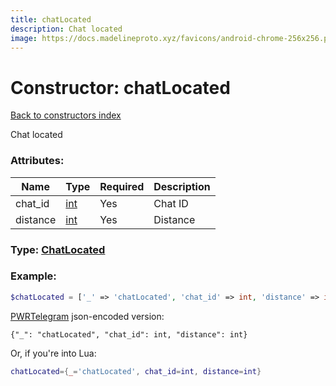 ```yaml
---
title: chatLocated
description: Chat located
image: https://docs.madelineproto.xyz/favicons/android-chrome-256x256.png
---
```

# Constructor: chatLocated  
[Back to constructors index](index.md)



Chat located

### Attributes:

| Name     |    Type       | Required | Description |
|----------|---------------|----------|-------------|
|chat\_id|[int](../types/int.md) | Yes|Chat ID|
|distance|[int](../types/int.md) | Yes|Distance|



### Type: [ChatLocated](../types/ChatLocated.md)


### Example:

```php
$chatLocated = ['_' => 'chatLocated', 'chat_id' => int, 'distance' => int];
```  

[PWRTelegram](https://pwrtelegram.xyz) json-encoded version:

```
{"_": "chatLocated", "chat_id": int, "distance": int}
```


Or, if you're into Lua:

```lua
chatLocated={_='chatLocated', chat_id=int, distance=int}

```


